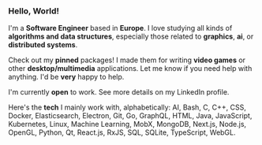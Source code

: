 ### Hello, World!

I'm a **Software Engineer** based in **Europe**. I love studying all kinds of **algorithms and data structures**, especially those related to **graphics**, **ai**, or **distributed systems**.

Check out my **pinned** packages! I made them for writing **video games** or other **desktop/multimedia** applications. Let me know if you need help with anything. I'd be **very** happy to help.

I'm currently **open** to work. See more details on my LinkedIn profile.

Here's the **tech** I mainly work with, alphabetically: AI, Bash, C, C++, CSS, Docker, Elasticsearch, Electron, Git, Go, GraphQL, HTML, Java, JavaScript, Kubernetes, Linux, Machine Learning, MobX, MongoDB, Next.js, Node.js, OpenGL, Python, Qt, React.js, RxJS, SQL, SQLite, TypeScript, WebGL.
